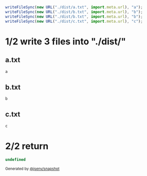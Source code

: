```js
writeFileSync(new URL("./dist/a.txt", import.meta.url), "a");
writeFileSync(new URL("./dist/b.txt", import.meta.url), "b");
writeFileSync(new URL("./dist/b.txt", import.meta.url), "b");
writeFileSync(new URL("./dist/c.txt", import.meta.url), "c");
```

# 1/2 write 3 files into "./dist/"

## a.txt
```txt
a
```

## b.txt
```txt
b
```

## c.txt
```txt
c
```

# 2/2 return

```js
undefined
```

<sub>
  Generated by <a href="https://github.com/jsenv/core/tree/main/packages/independent/snapshot">@jsenv/snapshot</a>
</sub>